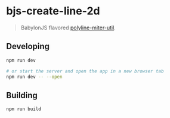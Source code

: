 # bjs-create-line-2d
> BabylonJS flavored [polyline-miter-util].

## Developing

```bash
npm run dev

# or start the server and open the app in a new browser tab
npm run dev -- --open
```

## Building

```bash
npm run build
```

[polyline-miter-util]: https://github.com/mattdesl/polyline-miter-util
